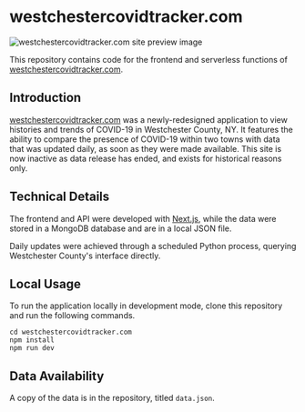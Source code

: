 # westchestercovidtracker.com

![westchestercovidtracker.com site preview image](https://i.imgur.com/x0sn6bU.png)

This repository contains code for the frontend and serverless functions of [westchestercovidtracker.com](https://westchestercovidtracker.com).

## Introduction 
[westchestercovidtracker.com](https://westchestercovidtracker.com) was a newly-redesigned application to view histories and trends of COVID-19 in Westchester County, NY. It features the ability to compare the presence of COVID-19 within two towns with data that was updated daily, as soon as they were made available. This site is now inactive as data release has ended, and exists for historical reasons only.

## Technical Details

The frontend and API were developed with [Next.js](https://nextjs.org/), while the data were stored in a MongoDB database and are in a local JSON file. 

Daily updates were achieved through a scheduled Python process, querying Westchester County's interface directly.

## Local Usage

To run the application locally in development mode, clone this repository and run the following commands.
```
cd westchestercovidtracker.com
npm install
npm run dev
```

## Data Availability

A copy of the data is in the repository, titled `data.json`.
